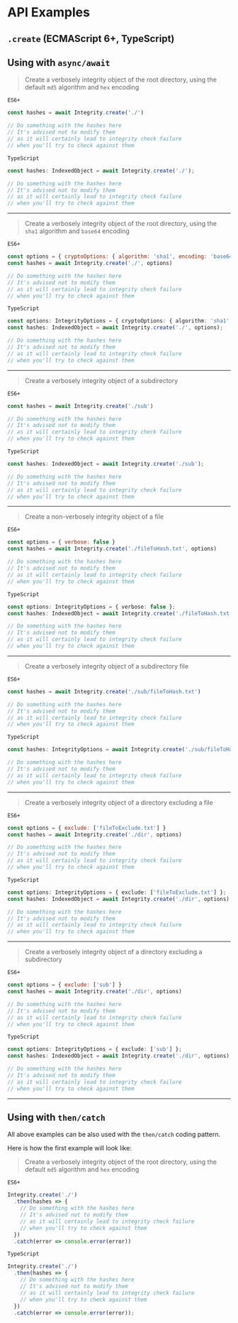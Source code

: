 # API Examples

## `.create` (ECMAScript 6+, TypeScript)

## Using with `async/await`

> Create a verbosely integrity object of the root directory, using the default `md5` algorithm and `hex` encoding

`ES6+`

```js
const hashes = await Integrity.create('./')

// Do something with the hashes here
// It's advised not to modify them
// as it will certainly lead to integrity check failure
// when you'll try to check against them
```

`TypeScript`

```ts
const hashes: IndexedObject = await Integrity.create('./');

// Do something with the hashes here
// It's advised not to modify them
// as it will certainly lead to integrity check failure
// when you'll try to check against them
```

---

> Create a verbosely integrity object of the root directory, using the `sha1` algorithm and `base64` encoding

`ES6+`

```js
const options = { cryptoOptions: { algorithm: 'sha1', encoding: 'base64' } }
const hashes = await Integrity.create('./', options)

// Do something with the hashes here
// It's advised not to modify them
// as it will certainly lead to integrity check failure
// when you'll try to check against them
```

`TypeScript`

```ts
const options: IntegrityOptions = { cryptoOptions: { algorithm: 'sha1', encoding: 'base64' } };
const hashes: IndexedObject = await Integrity.create('./', options);

// Do something with the hashes here
// It's advised not to modify them
// as it will certainly lead to integrity check failure
// when you'll try to check against them
```

---

> Create a verbosely integrity object of a subdirectory

`ES6+`

```ts
const hashes = await Integrity.create('./sub')

// Do something with the hashes here
// It's advised not to modify them
// as it will certainly lead to integrity check failure
// when you'll try to check against them
```

`TypeScript`

```ts
const hashes: IndexedObject = await Integrity.create('./sub');

// Do something with the hashes here
// It's advised not to modify them
// as it will certainly lead to integrity check failure
// when you'll try to check against them
```

---

> Create a non-verbosely integrity object of a file

`ES6+`

```js
const options = { verbose: false }
const hashes = await Integrity.create('./fileToHash.txt', options)

// Do something with the hashes here
// It's advised not to modify them
// as it will certainly lead to integrity check failure
// when you'll try to check against them
```

`TypeScript`

```ts
const options: IntegrityOptions = { verbose: false };
const hashes: IndexedObject = await Integrity.create('./fileToHash.txt', options);

// Do something with the hashes here
// It's advised not to modify them
// as it will certainly lead to integrity check failure
// when you'll try to check against them
```

---

> Create a verbosely integrity object of a subdirectory file

`ES6+`

```js
const hashes = await Integrity.create('./sub/fileToHash.txt')

// Do something with the hashes here
// It's advised not to modify them
// as it will certainly lead to integrity check failure
// when you'll try to check against them
```

`TypeScript`

```ts
const hashes: IntegrityOptions = await Integrity.create('./sub/fileToHash.txt');

// Do something with the hashes here
// It's advised not to modify them
// as it will certainly lead to integrity check failure
// when you'll try to check against them
```

---

> Create a verbosely integrity object of a directory excluding a file

`ES6+`

```js
const options = { exclude: ['fileToExclude.txt'] }
const hashes = await Integrity.create('./dir', options)

// Do something with the hashes here
// It's advised not to modify them
// as it will certainly lead to integrity check failure
// when you'll try to check against them
```

`TypeScript`

```ts
const options: IntegrityOptions = { exclude: ['fileToExclude.txt'] };
const hashes: IndexedObject = await Integrity.create('./dir', options);

// Do something with the hashes here
// It's advised not to modify them
// as it will certainly lead to integrity check failure
// when you'll try to check against them
```

---

> Create a verbosely integrity object of a directory excluding a subdirectory

`ES6+`

```js
const options = { exclude: ['sub'] }
const hashes = await Integrity.create('./dir', options)

// Do something with the hashes here
// It's advised not to modify them
// as it will certainly lead to integrity check failure
// when you'll try to check against them
```

`TypeScript`

```ts
const options: IntegrityOptions = { exclude: ['sub'] };
const hashes: IndexedObject = await Integrity.create('./dir', options);

// Do something with the hashes here
// It's advised not to modify them
// as it will certainly lead to integrity check failure
// when you'll try to check against them
```

---

## Using with `then/catch`

All above examples can be also used with the `then/catch` coding pattern.

Here is how the first example will look like:

>Create a verbosely integrity object of the root directory, using the default `md5` algorithm and `hex` encoding

`ES6+`

```js
Integrity.create('./')
  .then(hashes => {
    // Do something with the hashes here
    // It's advised not to modify them
    // as it will certainly lead to integrity check failure
    // when you'll try to check against them
  })
  .catch(error => console.error(error))
```

`TypeScript`

```ts
Integrity.create('./')
  .then(hashes => {
    // Do something with the hashes here
    // It's advised not to modify them
    // as it will certainly lead to integrity check failure
    // when you'll try to check against them
  })
  .catch(error => console.error(error));
```
